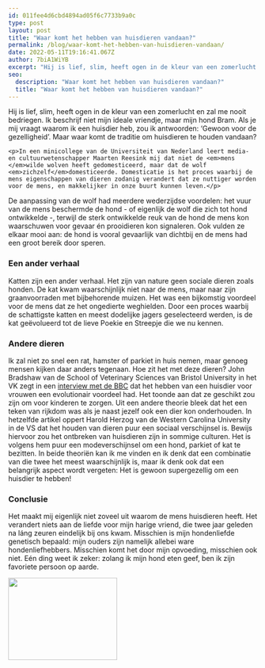 ```yaml
---
id: 011fee4d6cbd4894ad05f6c7733b9a0c
type: post
layout: post
title: "Waar komt het hebben van huisdieren vandaan?"
permalink: /blog/waar-komt-het-hebben-van-huisdieren-vandaan/
date: 2022-05-11T19:16:41.067Z
author: 7biA1WiYB
excerpt: "Hij is lief, slim, heeft ogen in de kleur van een zomerlucht en zal me nooit bedriegen. Ik beschrijf niet mijn ideale vriendje, maar mijn hond Bram. Als je mij vraagt waarom ik een huisdier heb, zou ik antwoorden: ‘Gewoon voor de gezelligheid’. Maar waar komt de traditie om huisdieren te houden vandaan?  "
seo:
  description: "Waar komt het hebben van huisdieren vandaan?"
  title: "Waar komt het hebben van huisdieren vandaan?"
---
```

Hij is lief, slim, heeft ogen in de kleur van een zomerlucht en zal me nooit bedriegen. Ik beschrijf niet mijn ideale vriendje, maar mijn hond Bram. Als je mij vraagt waarom ik een huisdier heb, zou ik antwoorden: ‘Gewoon voor de gezelligheid’. Maar waar komt de traditie om huisdieren te houden vandaan?  

    <p>In een minicollege van de Universiteit van Nederland leert media- en cultuurwetenschapper Maarten Reesink mij dat niet de <em>mens </em>wilde wolven heeft gedomesticeerd, maar dat de wolf <em>zichzelf</em>domesticeerde. Domesticatie is het proces waarbij de mens eigenschappen van dieren zodanig verandert dat ze nuttiger worden voor de mens, en makkelijker in onze buurt kunnen leven.</p>
<p>De aanpassing van de wolf had meerdere wederzijdse voordelen: het vuur van de mens beschermde de hond - of eigenlijk de wolf die zich tot hond ontwikkelde -, terwijl de sterk ontwikkelde reuk van de hond de mens kon waarschuwen voor gevaar én prooidieren kon signaleren. Ook vulden ze elkaar mooi aan: de hond is vooral gevaarlijk van dichtbij en de mens had een groot bereik door speren.</p>
<h3>Een ander verhaal</h3>
<p>Katten zijn een ander verhaal. Het zijn van nature geen sociale dieren zoals honden. De kat kwam waarschijnlijk niet naar de mens, maar naar zijn graanvoorraden met bijbehorende muizen. Het was een bijkomstig voordeel voor de mens dat ze het ongedierte weghielden. Door een proces waarbij de schattigste katten en meest dodelijke jagers geselecteerd werden, is de kat geëvolueerd tot de lieve Poekie en Streepje die we nu kennen.</p>
<h3>Andere dieren</h3>
<p>Ik zal niet zo snel een rat, hamster of parkiet in huis nemen, maar genoeg mensen kijken daar anders tegenaan. Hoe zit het met deze dieren? John Bradshaw van de School of Veterinary Sciences van Bristol University in het VK zegt in een <a href="http://www.bbc.com/earth/story/20150530-why-do-we-love-our-pets-so-much">interview met de BBC</a> dat het hebben van een huisdier voor vrouwen een evolutionair voordeel had. Het toonde aan dat ze geschikt zou zijn om voor kinderen te zorgen. Uit een andere theorie bleek dat het een teken van rijkdom was als je naast jezelf ook een dier kon onderhouden. In hetzelfde artikel oppert Harold Herzog van de Western Carolina University in de VS dat het houden van dieren puur een sociaal verschijnsel is. Bewijs hiervoor zou het ontbreken van huisdieren zijn in sommige culturen. Het is volgens hem puur een modeverschijnsel om een hond, parkiet of kat te bezitten. In beide theoriën kan ik me vinden en ik denk dat een combinatie van die twee het meest waarschijnlijk is, maar ik denk ook dat een belangrijk aspect wordt vergeten: Het is gewoon supergezellig om een huisdier te hebben!</p>
<h3>Conclusie</h3>
<p>Het maakt mij eigenlijk niet zoveel uit waarom de mens huisdieren heeft. Het verandert niets aan de liefde voor mijn harige vriend, die twee jaar geleden na láng zeuren eindelijk bij ons kwam. Misschien is mijn hondenliefde genetisch bepaald: mijn ouders zijn namelijk allebei ware hondenliefhebbers. Misschien komt het door mijn opvoeding, misschien ook niet. Eén ding weet ik zeker: zolang ik mijn hond eten geef, ben ik zijn favoriete persoon op aarde.</p>
<p><div class="media media-element-container media-teaser"><div id="file-539661" class="file file-image file-image-jpeg">

        
  
  <div class="content">
    <a href="/files/hond"><img height="166" width="220" class="media-element file-teaser" data-delta="1" src="https://7dagen.netlify.app/sites/default/files/styles/medium/public/IMG_4094.jpg?itok=pnQiaCZL" alt=""></a>  </div>

  
</div>
</div>  
